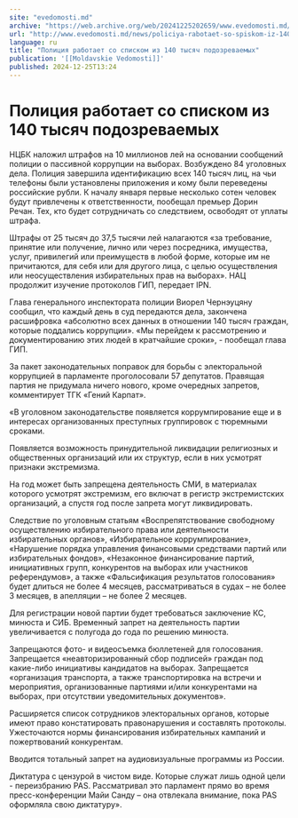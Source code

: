 ```yaml
---
site: "evedomosti.md"
archive: "https://web.archive.org/web/20241225202659/www.evedomosti.md/news/policiya-rabotaet-so-spiskom-iz-140-tysyach-podozrevaemyh"
url: "http://www.evedomosti.md/news/policiya-rabotaet-so-spiskom-iz-140-tysyach-podozrevaemyh"
language: ru
title: "Полиция работает со списком из 140 тысяч подозреваемых"
publication: '[[Moldavskie Vedomosti]]'
published: 2024-12-25T13:24
---
```


# Полиция работает со списком из 140 тысяч подозреваемых

НЦБК наложил штрафов на 10 миллионов лей на основании сообщений полиции о пассивной коррупции на выборах. Возбуждено 84 уголовных дела. Полиция завершила идентификацию всех 140 тысяч лиц, на чьи телефоны были установлены приложения и кому были переведены российские рубли. К началу января первые несколько сотен человек будут привлечены к ответственности, пообещал премьер Дорин Речан. Тех, кто будет сотрудничать со следствием, освободят от уплаты штрафа.

Штрафы от 25 тысяч до 37,5 тысячи лей налагаются «за требование, принятие или получение, лично или через посредника, имущества, услуг, привилегий или преимуществ в любой форме, которые им не причитаются, для себя или для другого лица, с целью осуществления или неосуществления избирательных прав на выборах». НАЦ продолжит изучение протоколов ГИП, передает IPN.

Глава генерального инспектората полиции Виорел Чернэуцяну сообщил, что каждый день в суд передаются дела, закончена расшифровка «абсолютно всех данных в отношении 140 тысяч граждан, которые поддались коррупции». «Мы перейдем к рассмотрению и документированию этих людей в кратчайшие сроки», - пообещал глава ГИП.

За пакет законодательных поправок для борьбы с электоральной коррупцией в парламенте проголосовали 57 депутатов. Правящая партия не придумала ничего нового, кроме очередных запретов, комментирует ТГК «Гений Карпат».

«В уголовном законодательстве появляется коррумпирование еще и в интересах организованных преступных группировок с тюремными сроками.

Появляется возможность принудительной ликвидации религиозных и общественных организаций или их структур, если в них усмотрят признаки экстремизма.

На год может быть запрещена деятельность СМИ, в материалах которого усмотрят экстремизм, его включат в регистр экстремистских организаций, а спустя год после запрета могут ликвидировать.

Следствие по уголовным статьям «Воспрепятствование свободному осуществлению избирательного права или деятельности избирательных органов», «Избирательное коррумпирование», «Нарушение порядка управления финансовыми средствами партий или избирательных фондов», «Незаконное финансирование партий, инициативных групп, конкурентов на выборах или участников референдумов», а также «Фальсификация результатов голосования» будет длиться не более 4 месяцев, рассматриваться в судах – не более 3 месяцев, в апелляции – не более 2 месяцев.

Для регистрации новой партии будет требоваться заключение КС, минюста и СИБ. Временный запрет на деятельность партии увеличивается с полугода до года по решению минюста.

Запрещаются фото- и видеосъемка бюллетеней для голосования. Запрещается «неавторизированный сбор подписей» граждан под какие-либо инициативы кандидатов на выборах. Запрещается «организация транспорта, а также транспортировка на встречи и мероприятия, организованные партиями и/или конкурентами на выборах, при отсутствии уведомительных документов».

Расширяется список сотрудников электоральных органов, которые имеют право констатировать правонарушения и составлять протоколы. Ужесточаются нормы финансирования избирательных кампаний и пожертвований конкурентам.

Вводится тотальный запрет на аудиовизуальные программы из России.

Диктатура с цензурой в чистом виде. Которые служат лишь одной цели - переизбранию PAS. Рассматривал это парламент прямо во время пресс-конференции Майи Санду – она отвлекала внимание, пока PAS оформляла свою диктатуру».